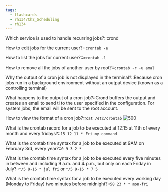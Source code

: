 ```yaml
---
tags:
  - flashcards
  - rh134/Ch2_Scheduling
  - rh134
---
```


Which service is used to handle recurring jobs?::crond

How to edit jobs for the current user?::`crontab -e`

How to list the jobs for current user?::`crontab -l`

How to remove all the jobs of another user by root?::`crontab -r -u amal`

Why the output of a cron job is not displayed in the terminal?::Because cron jobs run in a background environment without an output device (known as a controlling terminal)

What happens to the output of a cron job?::Crond buffers the output and creates an email to send ti to the user specified in the configuration. For system jobs, the email will be sent to the root account.

How to view the format of a cron job?::`cat /etc/crontab`
![500](https://i.imgur.com/Na4Jb9v.png)

What is the crontab record for a job to be executed at 12:15 at 11th of every month and every fridays?::`15 12 11 * Fri my command`

What is the crontab time syntax for a job to be executed at 9AM on February 3rd, every year?::`0 9 3 2 *`

What is the crontab time syntax for a job to be executed every five minutes in between and including 9 a.m. and 4 p.m., but only on each Friday in July?::`*/5 9-16 * jul fri` or `*/5 9-16 * 7 5`

What is the crontab time syntax for a job to be executed every working day (Monday to Friday) two minutes before midnight?::`58 23 * * mon-fri`
